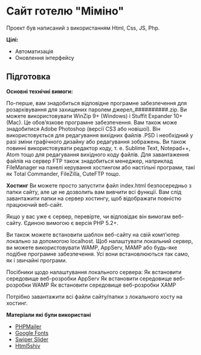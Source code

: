 
# Сайт готелю "Міміно"

 Проект був написаний  з використанням Html, Css, JS, Php.

**Цілі:**
- Автоматизація
- Оновлення інтерфейсу

## Підготовка


**Основні технічні вимоги:**

По-перше, вам знадобиться відповідне програмне забезпечення для розархівування для захищених паролем джерел_##########.zip. Ви можете використовувати WinZip 9+ (Windows) і Stuffit Expander 10+ (Mac). Це обов’язкове програмне забезпечення.
Вам також може знадобитися Adobe Photoshop (версії CS3 або новішої). Він використовується для редагування вихідних файлів .PSD і необхідний у разі зміни графічного дизайну або редагування зображень.
Ви також повинні використовувати редактор коду, т. e. Sublime Text, Notepad++, Atom тощо для редагування вихідного коду файлів.
Для завантаження файлів на сервер FTP також знадобиться менеджер, наприклад FileManager на панелі керування хостингом або настільні програми, такі як Total Commander, FileZilla, CuteFTP тощо.

**Хостинг**
Ви можете просто запустити файл index.html безпосередньо з папки сайту, але це не дозволить вам вивчити всі функції. Вам слід завантажити папки на сервер хостингу, щоб відображати повністю працюючий веб-сайт.

Якщо у вас уже є сервер, перевірте, чи відповідає він вимогам веб-сайту. Єдиною вимогою є версія PHP 5.2+.

Ви також можете встановити шаблон веб-сайту на свій комп’ютер локально за допомогою localhost. Щоб налаштувати локальний сервер, ви можете використовувати WAMP, AppServ, MAMP або будь-яке подібне програмне забезпечення. Усі вони встановлюються так само, як і звичайні програми.

Посібники щодо налаштування локального сервера:
Як встановити середовище веб-розробки AppServ
Як встановити середовище веб-розробки WAMP
Як встановити середовище веб-розробки XAMP

Потрібно завантажити всі файли сайту/папки з локального хосту на хостинг.



**Матеріали які були використані**

- [PHPMailer](https://github.com/PHPMailer/PHPMailer/)
- [Google Fonts](https://fonts.google.com/)
- [Swiper Slider](https://swiperjs.com/)
- [Html5shiv](https://github.com/afarkas/html5shiv)

